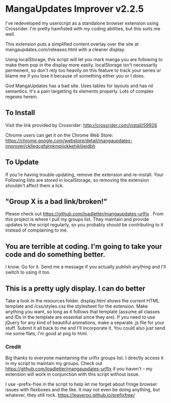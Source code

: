 # MangaUpdates Improver v2.2.5

I've redeveloped my userscript as a standalone browser extension using Crossrider.  I'm pretty hamfisted with my coding abilities, but this suits me well.

This extension puts a simplified content overlay over the site at mangaupdates.com/releases.html with a cleaner display.

Using localStorage, this script will let you mark manga you are following to make them pop in the display more easily. localStorage isn't necessarily permenent, so don't rely too heavily on this feature to track your series or blame me if you lose it because of something either you or I does.

God MangaUpdates has a bad site. Uses tables for layouts and has nil semantics. It's a pain targetting its elements properly.  Lots of complex regexes herein.

## To Install

Visit the link provided by Crossrider: http://crossrider.com/install/59928

Chrome users can get it on the Chrome Web Store: https://chrome.google.com/webstore/detail/mangaupdates-improver/ckllegcgfalmkmpijokkehikljjejdbh

## To Update

If you're having trouble updating, remove the extension and re-install.  Your Following lists are stored in localStorage, so removing the extension shouldn't affect them  a lick.

## "Group X is a bad link/broken!"

Please check out https://github.com/loadletter/mangaupdates-urlfix . From this project is where I pull my groups list.  They maintain and provide updates to the script regularly, so you probably should be contributing to it instead of complaining to me.

## You are terrible at coding.  I'm going to take your code and do something better.

I know.  Go for it.  Send me a message if you actually publish anything and I'll switch to using it too.

## This is a pretty ugly display.  I can do better

Take a look in the resources folder.  display.html shows the current HTML template and /css/styles.css the stylesheet for the extension.  Make anything you want, so long as it follows that template (assume all classes and IDs in the template are essential since they are).  If you need to use jQuery for any kind of beautiful animations, make a separate .js file for your stuff.  Submit it all back to me and I'll incorporate it.  You could also just send me some flats, I'm good at png to html.

### Credit

Big thanks to everyone maintaining the urlfix groups list.  I directly access it in my script to maintain my groups.  Check out https://github.com/loadletter/mangaupdates-urlfix if you haven't - my extension will work in conjunction with this script without issue.

I use -prefix-free in the script to help let me forget about fringe browser issues with flexboxes and the like.  It may not even be doing anything, but whatever, they still rock.  https://leaverou.github.io/prefixfree/